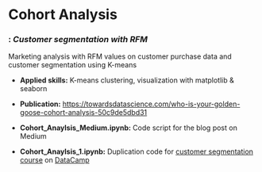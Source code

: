 # Cohort Analysis
### : *Customer segmentation with RFM*

Marketing analysis with RFM values on customer purchase data and customer segmentation using K-means

* **Applied skills:** K-means clustering, visualization with matplotlib & seaborn  

* **Publication:** https://towardsdatascience.com/who-is-your-golden-goose-cohort-analysis-50c9de5dbd31

- **Cohort_Anaylsis_Medium.ipynb:** Code script for the blog post on Medium

- **Cohort_Anaylsis_1.ipynb:** Duplication code for [customer segmentation course](https://www.datacamp.com/courses/customer-segmentation-in-python) on [DataCamp](https://www.datacamp.com)
